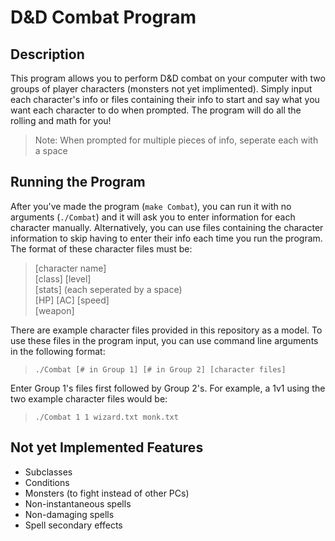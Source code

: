 # D&D Combat Program

## Description
This program allows you to perform D&D combat on your computer with two groups of player characters
(monsters not yet implimented). Simply input each character's info or files containing their info to
start and say what you want each character to do when prompted. The program will do all the rolling
and math for you!

> Note: When prompted for multiple pieces of info, seperate each with a space

## Running the Program
After you've made the program (`make Combat`), you can run it with no arguments (`./Combat`) and
it will ask you to enter information for each character manually. Alternatively, you can use files
containing the character information to skip having to enter their info each time you run the program.
The format of these character files must be:

> \[character name]  
> \[class] \[level]  
> \[stats] (each seperated by a space)  
> \[HP] \[AC] \[speed]  
> \[weapon]

There are example character files provided in this repository as a model. To use these files in the
program input, you can use command line arguments in the following format:

> `./Combat [# in Group 1] [# in Group 2] [character files]`

Enter Group 1's files first followed by Group 2's. For example, a 1v1 using the two example character
files would be:

> `./Combat 1 1 wizard.txt monk.txt`

## Not yet Implemented Features
- Subclasses
- Conditions
- Monsters (to fight instead of other PCs)
- Non-instantaneous spells
- Non-damaging spells
- Spell secondary effects